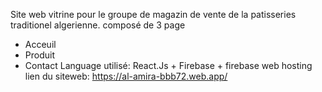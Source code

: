 Site web vitrine pour le groupe de magazin de vente de la patisseries traditionel algerienne.
composé de 3 page
- Acceuil
- Produit
- Contact
  Language utilisé: React.Js + Firebase + firebase web hosting
  lien du siteweb: https://al-amira-bbb72.web.app/
